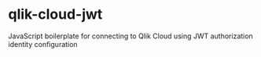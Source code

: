 # qlik-cloud-jwt
JavaScript boilerplate for connecting to Qlik Cloud using JWT authorization identity configuration
